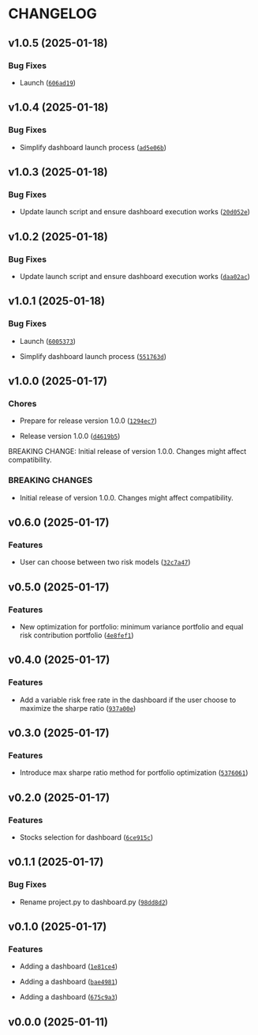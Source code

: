 # CHANGELOG


## v1.0.5 (2025-01-18)

### Bug Fixes

- Launch
  ([`606ad19`](https://github.com/maximelorenzo/python_project/commit/606ad1958f1d611154758bc8fb172e9e637dd823))


## v1.0.4 (2025-01-18)

### Bug Fixes

- Simplify dashboard launch process
  ([`ad5e06b`](https://github.com/maximelorenzo/python_project/commit/ad5e06be80b921fe7457bf75c1162f7a93710dcc))


## v1.0.3 (2025-01-18)

### Bug Fixes

- Update launch script and ensure dashboard execution works
  ([`20d052e`](https://github.com/maximelorenzo/python_project/commit/20d052e7ab230285c8dd9ca02cee42301fc79114))


## v1.0.2 (2025-01-18)

### Bug Fixes

- Update launch script and ensure dashboard execution works
  ([`daa02ac`](https://github.com/maximelorenzo/python_project/commit/daa02ac1fe3b49fc55e120bcfeeb3f202e9d1644))


## v1.0.1 (2025-01-18)

### Bug Fixes

- Launch
  ([`6005373`](https://github.com/maximelorenzo/python_project/commit/6005373faab7b2b573f525f24073fcbc23da22f1))

- Simplify dashboard launch process
  ([`551763d`](https://github.com/maximelorenzo/python_project/commit/551763d4919f308b386db2e7915e19ea24cf6e15))


## v1.0.0 (2025-01-17)

### Chores

- Prepare for release version 1.0.0
  ([`1294ec7`](https://github.com/maximelorenzo/python_project/commit/1294ec7ac6301398a7db891b90a8472d4f998814))

- Release version 1.0.0
  ([`d4619b5`](https://github.com/maximelorenzo/python_project/commit/d4619b564988cf6ba901323e6328cc9216d15cb1))

BREAKING CHANGE: Initial release of version 1.0.0. Changes might affect compatibility.

### BREAKING CHANGES

- Initial release of version 1.0.0. Changes might affect compatibility.


## v0.6.0 (2025-01-17)

### Features

- User can choose between two risk models
  ([`32c7a47`](https://github.com/maximelorenzo/python_project/commit/32c7a47eca5ae0a48c4a89cf5e51ea82e087ab8b))


## v0.5.0 (2025-01-17)

### Features

- New optimization for portfolio: minimum variance portfolio and equal risk contribution portfolio
  ([`4e8fef1`](https://github.com/maximelorenzo/python_project/commit/4e8fef1879d75447cbf77a41845ae860ddf6d616))


## v0.4.0 (2025-01-17)

### Features

- Add a variable risk free rate in the dashboard if the user choose to maximize the sharpe ratio
  ([`937a00e`](https://github.com/maximelorenzo/python_project/commit/937a00e6362376d577f38721328e8fe2aad15727))


## v0.3.0 (2025-01-17)

### Features

- Introduce max sharpe ratio method for portfolio optimization
  ([`5376061`](https://github.com/maximelorenzo/python_project/commit/5376061c64320c7c379762ed6c2b3d8f8c3934f6))


## v0.2.0 (2025-01-17)

### Features

- Stocks selection for dashboard
  ([`6ce915c`](https://github.com/maximelorenzo/python_project/commit/6ce915c6d5bf4c796b863f7aeed8367aaea6006c))


## v0.1.1 (2025-01-17)

### Bug Fixes

- Rename project.py to dashboard.py
  ([`98dd8d2`](https://github.com/maximelorenzo/python_project/commit/98dd8d2c230efc9071bcabbfc133ff0669bf7366))


## v0.1.0 (2025-01-17)

### Features

- Adding a dashboard
  ([`1e81ce4`](https://github.com/maximelorenzo/python_project/commit/1e81ce4ce498a6663c2ab7dd5b186903099b9b84))

- Adding a dashboard
  ([`bae4981`](https://github.com/maximelorenzo/python_project/commit/bae49814f8ab04e43e361caa5f3f3d7d29534128))

- Adding a dashboard
  ([`675c9a3`](https://github.com/maximelorenzo/python_project/commit/675c9a30c0e5d3cda0db8d7e7da5abd8f3a727ae))


## v0.0.0 (2025-01-11)
